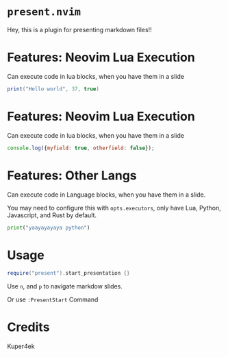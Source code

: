 # `present.nvim`

Hey, this is a plugin for presenting markdown files!!

# Features: Neovim Lua Execution

Can execute code in lua blocks, when you have them in a slide

```lua
print("Hello world", 37, true)
```

# Features: Neovim Lua Execution

Can execute code in lua blocks, when you have them in a slide

```javascript
console.log({myfield: true, otherfield: false});
```

# Features: Other Langs

Can execute code in Language blocks, when you have them in a slide.

You may need to configure this with `opts.executors`, only have Lua, Python, Javascript, and Rust by default.

```python
print("yaayayayaya python")
```

# Usage

```lua
require("present").start_presentation {}
```

Use `n`, and `p` to navigate markdow slides.

Or use `:PresentStart` Command

# Credits

Kuper4ek
